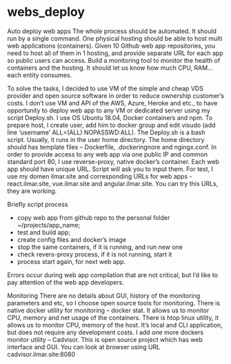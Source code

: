 # webs_deploy
Auto deploy web apps
The whole process should be automated. It should run by a single command.
One physical hosting should be able to host multi web applications (containers).
Given 10 Github web app repositories, you need to host all of them in 1 hosting, and provide separate URL for each app so public users can access.
Build a monitoring tool to monitor the health of containers and the hosting.
It should let us know how much CPU, RAM… each entity consumes.


To solve the tasks, I decided to use VM of the simple and cheap VDS provider and open source software in order to reduce ownership customer’s costs. I don’t use VM and API of the AWS, Azure, Heroke and etc., to have opportunity to deploy web app to any VM or dedicated server using my script Deploy.sh.
I use OS Ubuntu 18.04, Docker containers and npm. To prepare host, I create user, add him to docker group and edit visudo (add line ‘username’ ALL=(ALL) NOPASSWD:ALL).
The Deploy.sh is a bash script. Usually, it runs in the user home directory. The home directory should has template files – Dockerfile, .dockeringnore and ngingx.conf.
In order to provide access to any web app via one public IP and common standard port 80, I use reverse-proxy, native docker’s container. Each web app should have unique URL. Script will ask you to input them. For test, I use my domen ilmar.site and corresponding URLs for web apps - react.ilmar.site, vue.ilmar.site and angular.ilmar.site.
You can try this URLs, they are working.

Briefly script process
-	copy web app from github repo to the personal folder ~/projects/app_name;
-	test and build app;
-	create config files and docker’s image
-	stop the same containers, if it is running, and run new one
-	check revers-proxy process, if it is not running, start it
-	process start again, for next web app.

Errors occur during web app compilation that are not critical, but I’d like to pay attention of the web app developers.

Monitoring
There are no details about GUI, history of the monitoring parameters and etc, so I choose open source tools for monitoring.
There is native docker utility for monitoring – docker stat. It allows us to monitor CPU, memory and net usage of the containers. There is htop linux utility, it allows us to monitor CPU, memory of the host. It’s local and CLI application, but does not require any development costs.
I add one more dockers monitor utility – Cadvisor. This is open source project which has web interface and GUI. You can look at browser using URL cadvisor.ilmar.site:8080
